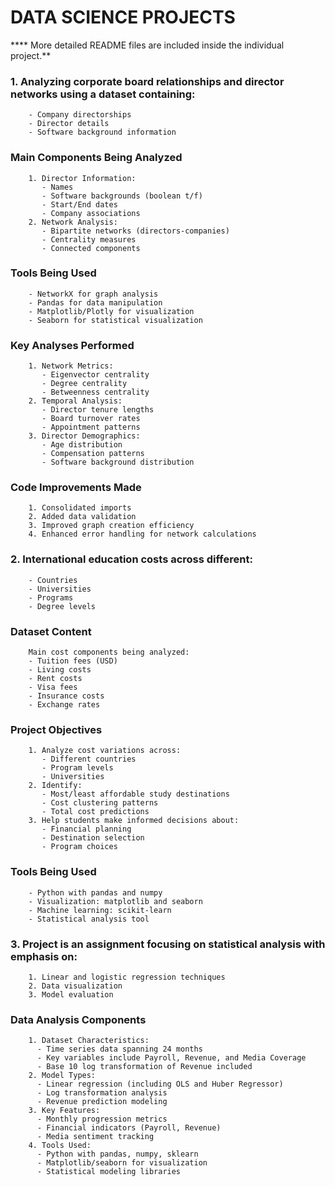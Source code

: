 # DATA SCIENCE PROJECTS

**** More detailed README files are included inside the individual project.**

### 1. Analyzing corporate board relationships and director networks using a dataset containing:
        - Company directorships
        - Director details
        - Software background information
  ### Main Components Being Analyzed
        1. Director Information:
           - Names
           - Software backgrounds (boolean t/f)
           - Start/End dates
           - Company associations
        2. Network Analysis:
           - Bipartite networks (directors-companies)
           - Centrality measures
           - Connected components
  ### Tools Being Used
        - NetworkX for graph analysis
        - Pandas for data manipulation
        - Matplotlib/Plotly for visualization
        - Seaborn for statistical visualization
  ### Key Analyses Performed
        1. Network Metrics:
           - Eigenvector centrality
           - Degree centrality
           - Betweenness centrality
        2. Temporal Analysis:
           - Director tenure lengths
           - Board turnover rates
           - Appointment patterns
        3. Director Demographics:
           - Age distribution
           - Compensation patterns
           - Software background distribution
  ### Code Improvements Made
        1. Consolidated imports
        2. Added data validation
        3. Improved graph creation efficiency
        4. Enhanced error handling for network calculations
### 2. International education costs across different:
        - Countries
        - Universities
        - Programs
        - Degree levels
  ### Dataset Content
        Main cost components being analyzed:
        - Tuition fees (USD)
        - Living costs
        - Rent costs
        - Visa fees
        - Insurance costs
        - Exchange rates
  ### Project Objectives
        1. Analyze cost variations across:
           - Different countries
           - Program levels
           - Universities
        2. Identify:
           - Most/least affordable study destinations
           - Cost clustering patterns
           - Total cost predictions
        3. Help students make informed decisions about:
           - Financial planning
           - Destination selection
           - Program choices
  ### Tools Being Used
        - Python with pandas and numpy
        - Visualization: matplotlib and seaborn
        - Machine learning: scikit-learn
        - Statistical analysis tool
        
### 3. Project is an assignment focusing on statistical analysis with emphasis on:
        1. Linear and logistic regression techniques
        2. Data visualization 
        3. Model evaluation
  ### Data Analysis Components
        1. Dataset Characteristics:
          - Time series data spanning 24 months
          - Key variables include Payroll, Revenue, and Media Coverage
          - Base 10 log transformation of Revenue included
        2. Model Types:
          - Linear regression (including OLS and Huber Regressor)
          - Log transformation analysis
          - Revenue prediction modeling
        3. Key Features:
          - Monthly progression metrics
          - Financial indicators (Payroll, Revenue)
          - Media sentiment tracking
        4. Tools Used:
          - Python with pandas, numpy, sklearn
          - Matplotlib/seaborn for visualization
          - Statistical modeling libraries

